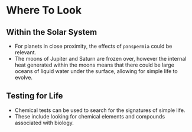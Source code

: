 # Where To Look

## Within the Solar System
* For planets in close proximity, the effects of `panspermia` could be relevant.
* The moons of Jupiter and Saturn are frozen over, however the internal heat generated within the moons means that there could be large oceans of liquid water under the surface, allowing for simple life to evolve.

## Testing for Life
* Chemical tests can be used to search for the signatures of simple life.
* These include looking for chemical elements and compounds associated with biology.

